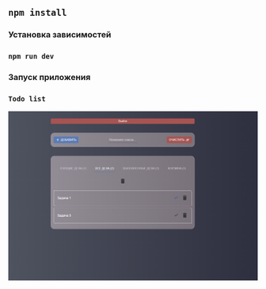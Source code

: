 ## `npm install`
### Установка зависимостей


### `npm run dev`
### Запуск приложения

### `Todo list`

![alt text](image.png)